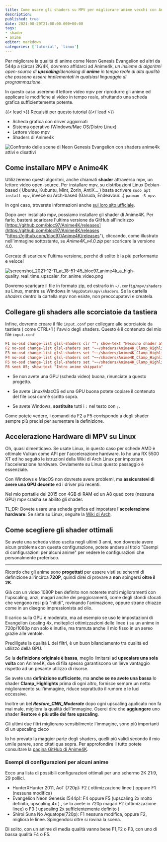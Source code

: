 ```yaml
---
title: Come usare gli shaders su MPV per migliorare anime vecchi con Anime4K
description: 
published: true
date: 2021-08-20T21:00:00.000+00:00
tags: 
- shader
- anime
editor: markdown
categories: ['tutorial', 'linux']
---
```


Per migliorare la qualità di anime come Neon Genesis Evangelion ed altri da 544p a (circa) 2K/4K, dovremo affidarci ad Anime4k,
_un insieme di algoritmi open-source di **upscaling**/denoising di **anime** in tempo reale di alta qualità
che possono essere implementati in qualsiasi linguaggio di programmazione_. 

<!--more-->

In questo caso useremo il lettore video *mpv* per riprodurre gli anime ed applicare le modifiche al video in tempo reale,
sfruttando una scheda grafica sufficientemente potente.

{{< lead >}}
 Requisiti per questo tutorial
{{</ lead >}}

* Scheda grafica con driver aggiornati
* Sistema operativo (Windows/Mac OS/Distro Linux)
* Lettore video mpv
* Shaders di Anime4k


![Confronto delle scene di Neon Genesis Evangelion con shaders anime4k attivi e disattivi](../confronto-upscale.jpg "Confronto delle scene di Neon Genesis Evangelion con shaders anime4k attivi e disattivi")

## Come installare MPV e Anime4K

Utilizzeremo questi algoritmi, anche chiamati **shader** attraverso mpv, un lettore video open-source. Per installare mpv, su distribuzioni Linux Debian-based ( Ubuntu, Kubuntu, Mint, Zorin, AntiX... ) basta scrivere `sudo apt install mpv`, invece su Arch-based (Garuda, Endeavour...) `pacman -S mpv`. 


In ogni caso, troverete informazioni anche [sul loro sito ufficiale](https://mpv.io/installation/).

Dopo aver installato mpv, possiamo installare gli shader di Anime4K. Per farlo, basterà scaricare l'ultima versione da GitHub all'indirizzo [https://github.com/bloc97/Anime4K/releases](https://github.com/bloc97/Anime4K/releases "https://github.com/bloc97/Anime4K/releases"), cliccando, come illustrato nell'immagine sottostante, su *Anime4K_v4.0.zip* per scaricare la versione 4.0. 

Cercate di scaricare l'ultima versione, perché di solito è la più performante e veloce!

![screenshot_2021-12-11_at_18-51-45_bloc97_anime4k_a_high-quality_real_time_upscaler_for_anime_video.png](/screenshot_2021-12-11_at_18-51-45_bloc97_anime4k_a_high-quality_real_time_upscaler_for_anime_video.png)

Dovremo scaricare il file in formato zip, ed estrarlo in `~/.config/mpv/shaders` su Linux, mentre su Windows in `%AppData%\mpv\shaders`. Se la cartella _shaders_ dentro la cartella mpv non esiste, non preoccupatevi e createla.

## Collegare gli shaders alle scorciatoie da tastiera

Infine, dovremo creare il file `input.conf` per collegare alle scorciatoie da tastiera ( come CTRL+1 ) l'avvio degli shaders. Questo è il contenuto del mio file `input.conf`

```ini
F1 no-osd change-list glsl-shaders clr ""; show-text "Nessuno shader attivo"
F2 no-osd change-list glsl-shaders set "~~/shaders/Anime4K_Clamp_Highlights.glsl:~~/shaders/Anime4K_Restore_CNN_Moderate_VL.glsl"; show-text "⬆ 1x (CH + RM_VL)"
F3 no-osd change-list glsl-shaders set "~~/shaders/Anime4K_Clamp_Highlights.glsl:~~/shaders/Anime4K_Restore_CNN_Moderate_VL.glsl:~~/shaders/Anime4K_Upscale_CNN_x2_L.glsl"; show-text "⬆ 2x (CH + RM_VL + UP_L)"
F4 no-osd change-list glsl-shaders set "~~/shaders/Anime4K_Clamp_Highlights.glsl:~~/shaders/Anime4K_Restore_CNN_Moderate_VL.glsl:~~/shaders/Anime4K_Upscale_CNN_x2_L.glsl:~~/shaders/Anime4K_Restore_CNN_Moderate_L.glsl"; show-text "⬆ 2x (CH + RM_VL + UP_L + RM_L)"
F5 no-osd change-list glsl-shaders set "~~/shaders/Anime4K_Clamp_Highlights.glsl:~~/shaders/Anime4K_Restore_CNN_Moderate_VL.glsl:~~/shaders/Anime4K_Upscale_CNN_x2_L.glsl:~~/shaders/Anime4K_Restore_CNN_Moderate_L.glsl:~~/shaders/Anime4K_Upscale_CNN_x2_L.glsl:~~/shaders/Anime4K_Restore_CNN_Moderate_L.glsl"; show-text "⬆ 4x (CH + RM_VL + UP_L + RM_L + UP_L + RM_L) [Optimised for Evangelion]"
F6 seek 85; show-text "Intro anime skippata"
```
* Se non avete una GPU (scheda video) buona, rinunciate a questo progetto. 

* Se avete Linux/MacOS ed una GPU buona potete copiare il contenuto del file così com'è scritto sopra. 

* Se avete Windows, **sostituite** tutti i `:` nel testo con `;`.

Come potete vedere, i comandi da F2 a F5 corrispondo a degli shader sempre più precisi per aumentare la definizione.


## Accelerazione Hardware di MPV su Linux

Oh, quasi dimenticavo. Se usate Linux, in questo caso per schede AMD è ottimale Vulkan come API per l'accelerazione hardware. Io ho una RX 5500 XT ed ho seguito le istruzioni della Wiki di Arch Linux per impostare l'accelerazione hardware. Ovviamente su Linux questo passaggio è essenziale. 

Con Windows e MacOS non dovreste avere problemi, ma **assicuratevi di avere una GPU decente** ed i driver più recenti. 

Nel mio portatile del 2015 con 4GB di RAM ed un A8 quad core (nessuna GPU) mpv crasha se abilito gli shader.

TL;DR: Dovete usare una scheda grafica ed impostare l'**accelerazione hardware**. Se siete su Linux, seguite la [Wiki di Arch](https://wiki.archlinux.org/title/Hardware_video_acceleration).

## Come scegliere gli shader ottimali

Se avete una scheda video uscita negli ultimi 3 anni, non dovreste avere alcun problema con questa configurazione, potete andare al titolo "Esempi di configurazioni per alcuni anime" per vedere le configurazioni che personalmente preferisco.

---

Ricordo che gli anime sono **progettati** per essere visti su schermi di definizione all'incirca **720P**, quindi direi di provare a **non** spingersi **oltre il 2K**.

Già con un video 1080P ben definito non noterete molti miglioramenti con l'upscaling, anzi, magari anche dei peggioramenti, come degli sfondi sfocati che vengono resi più "nitidi", rovinando l'animazione, oppure strane chiazze come in un disegno impressionista ad olio.

Il carico sulla GPU è moderato, ma ad esempio se uso le impostazioni di Evangelion (scaling 4x, molteplici ottimizzazioni delle linee ) su un anime in 720p/1080p non solo è inutile, ma tramuta anche il mio fisso in un aereo grazie alle ventole.

Prediligete la qualità L dei filtri, è un buon bilanciamento tra qualità ed utilizzo della GPU.

Se la **definizione originale è bassa**, meglio limitarsi ad **upscalare una sola volta** con Anime4K, due di fila spesso garantiscono un lieve vantaggio rispetto ad un pesante utilizzo di risorse.

Se avete una **definizione sufficiente**, ma **anche se ne avete una bassa** lo shader **Clamp_Highlights** prima di ogni altro, fornisce sempre un netto miglioramento sull'immagine, riduce soprattutto il rumore e le luci eccessive.

Inoltre un bel **_Restore_CNN_Moderate_** dopo ogni upscaling applicato non fa mai male, migliora la qualità dell'immagine. Oserei dire che **aggiungere** uno shader **Restore** è **più utile del fare upscaling**.

Gli ultimi due filtri migliorano sensibilmente l'immagine, sono più importanti di un upscaling cieco

Io ho provato la maggior parte degli shaders, quelli più validi secondo il mio umile parere,  sono citati qua sopra. Per approfondire il tutto potete consultare la [pagina GitHub di Anime4K](https://github.com/bloc97/Anime4K).

### Esempi di configurazioni per alcuni anime

Ecco una lista di possibili configurazioni ottimali per uno schermo 2K 21:9, 29 pollici.

* HunterXHunter 2011, AoT (720p): F2 ( ottimizzazione linee ) oppure F1 (nessuna modifica)
* Evangelion Neon Genesis (544p): F4 oppure F5 (upscaling 2x molto definito, upscaling 4x ) , se lo avete in 720p magari F2 (ottimizzazione linee) o F3 ( upscaling 2x sufficientemente definito )
* Shiroi Suna No Aquatope(720p): F1 nessuna modifica, oppure F2, migliora le linee. Spingendosi oltre si rovina la scena.

Di solito, con un anime di media qualità vanno bene F1,F2 o F3, con uno di bassa qualità F4 o F5.